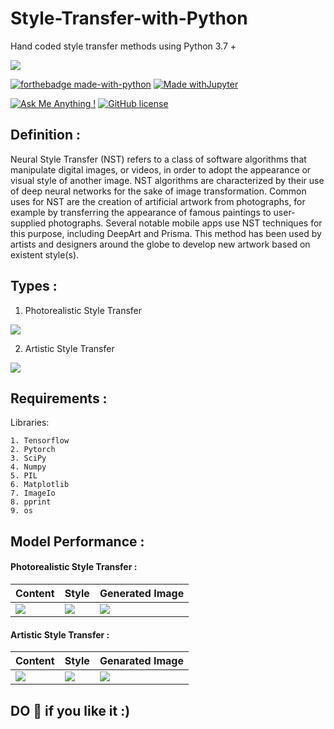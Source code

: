 # Style-Transfer-with-Python
Hand coded style transfer methods using Python 3.7 +

![](https://ml4a.github.io/images/headers/monalisa_stylenet.jpg)

[![forthebadge made-with-python](http://ForTheBadge.com/images/badges/made-with-python.svg)](https://www.python.org/)
[![Made withJupyter](https://img.shields.io/badge/Made%20with-Jupyter-orange?style=for-the-badge&logo=Jupyter)](https://jupyter.org/try)

[![Ask Me Anything !](https://img.shields.io/badge/Ask%20me-anything-1abc9c.svg)](https://GitHub.com/Naereen/ama)
[![GitHub license](https://img.shields.io/github/license/Naereen/StrapDown.js.svg)](https://github.com/Naereen/StrapDown.js/blob/master/LICENSE)

## Definition : 
  Neural Style Transfer (NST) refers to a class of software algorithms that manipulate digital images, or videos, 
    in order to adopt the appearance or visual style of another image. 
    NST algorithms are characterized by their use of deep neural networks for the sake of image transformation. 
    Common uses for NST are the creation of artificial artwork from photographs, for example by transferring the 
    appearance of famous paintings to user-supplied photographs.
    Several notable mobile apps use NST techniques for this purpose, including DeepArt and Prisma. 
    This method has been used by artists and designers around the globe to develop new artwork based on existent style(s).
    
    
## Types :
 1. Photorealistic Style Transfer
 
 ![](https://pythonawesome.com/content/images/2019/05/High-Resolution-Network.jpg)
 
 
 2. Artistic Style Transfer
 
 ![](https://media.arxiv-vanity.com/render-output/3881062/FinalTeaser.jpg)



## Requirements :

Libraries:

    1. Tensorflow
    2. Pytorch
    3. SciPy
    4. Numpy
    5. PIL
    6. Matplotlib
    7. ImageIo
    8. pprint
    9. os
## Model Performance :

#### Photorealistic Style Transfer :
Content | Style | Generated Image
--- | --- | ---
![](https://github.com/sagnik1511/Style-Transfer-with-Python/blob/main/Photorealistic%20Style%20Transfer/content1.jpg) | ![](https://github.com/sagnik1511/Style-Transfer-with-Python/blob/main/Photorealistic%20Style%20Transfer/style1.jpg) | ![](https://github.com/sagnik1511/Style-Transfer-with-Python/blob/main/Photorealistic%20Style%20Transfer/Generated%20Images/gen%2011.png)

#### Artistic Style Transfer :
Content | Style | Genarated Image 
--- | --- | ---
![](https://github.com/sagnik1511/Style-Transfer-with-Python/blob/main/Artistic%20Style%20Transfer/content%20image.jpg) | ![](https://github.com/sagnik1511/Style-Transfer-with-Python/blob/main/Artistic%20Style%20Transfer/style%20image.jpg) | ![](https://github.com/sagnik1511/Style-Transfer-with-Python/blob/main/Artistic%20Style%20Transfer/Kaggle/gen_img%209.png)


## DO **🌟** if you like it :)
